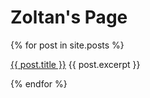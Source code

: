 # Zoltan's Page

{% for post in site.posts %}
<p>
    <a href="{{ post.url }}">{{ post.title }}</a>
    {{ post.excerpt }}
</p>
{% endfor %}
